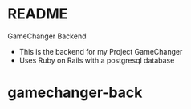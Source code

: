 # README

GameChanger Backend 
- This is the backend for my Project GameChanger
- Uses Ruby on Rails with a postgresql database 

# gamechanger-back
